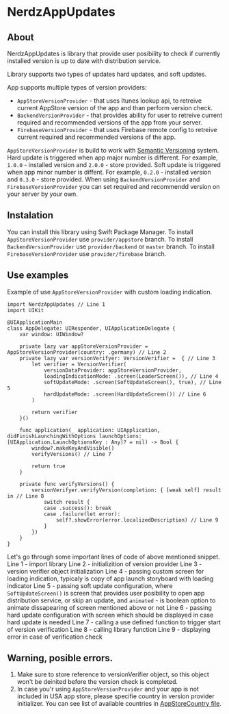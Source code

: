 # NerdzAppUpdates

## About
NerdzAppUpdates is library that provide user posibility to check if currently installed version is up to date with distribution service.

Library supports two types of updates hard updates, and soft updates.

App supports multiple types of version providers:
  - `AppStoreVersionProvider` - that uses Itunes lookup api, to retreive current AppStore version of the app and than perform version check.
  - `BackendVersionProvider` - that provides ability for user to retreive current required and recommended versions of the app from your server.
  - `FirebaseVersionProvider` - that uses Firebase remote config to retreive current required and recommended versions of the app.

`AppStoreVersionProvider` is build to work with [Semantic Versioning](https://semver.org/) system.
Hard update is triggered when app major number is different. For example, `1.0.0` - installed version and `2.0.0` - store provided.
Soft update is triggered when app minor number is diffent. For example, `0.2.0` - installed version and `0.3.0` - store provided.
When using `BackendVersionProvider` and `FirebaseVersionProvider` you can set required and recommendd version on your server by your own.

## Instalation
You can install this library using Swift Package Manager.
To install `AppStoreVersionProvider` use `provider/appstore` branch.
To install `BackendVersionProvider` use `provider/backend` or `master` branch.
To install `FirebaseVersionProvider` use `provider/firebase` branch.

## Use examples
Example of use `AppStoreVersionProvider` with custom loading indication.

```
import NerdzAppUpdates // Line 1
import UIKit

@UIApplicationMain
class AppDelegate: UIResponder, UIApplicationDelegate {
    var window: UIWindow?
    
    private lazy var appStoreVersionProvider = AppStoreVersionProvider(country: .germany) // Line 2
    private lazy var versionVerifyer: VersionVerifier =  { // Line 3
        let verifier = VersionVerifier(
            versionDataProvider: appStoreVersionProvider,
            loadingIndicationMode: .screen(LoaderScreen()), // Line 4
            softUpdateMode: .screen(SoftUpdateScreen(), true), // Line 5
            hardUpdateMode: .screen(HardUpdateScreen()) // Line 6
        )
        
        return verifier
    }()

    func application(_ application: UIApplication, didFinishLaunchingWithOptions launchOptions: [UIApplication.LaunchOptionsKey : Any]? = nil) -> Bool {
        window?.makeKeyAndVisible()
        verifyVersions() // Line 7
        
        return true
    }
    
    private func verifyVersions() {
        versionVerifyer.verifyVersion(completion: { [weak self] result in // Line 8
            switch result {
            case .success(): break
            case .failure(let error):
                self?.showError(error.localizedDescription) // Line 9
            }
        })
    }
}
```
Let's go through some important lines of code of above mentioned snippet.
Line 1 - import library
Line 2 - initializition of version provider
Line 3 - version verifier object initialization
Line 4 - passing custom screen for loading indication, typicaly is copy of app launch storyboard with loading indicator
Line 5 - passing soft update configuration, where `SoftUpdateScreen()` is screen that provides user posibility to open app distribution service,
or skip an update, and `animated` - is boolean option to animate dissapearing of screen mentioned above or not
Line 6 - passing hard update configuration with screen which should be displayed in case hard update is needed
Line 7 - calling a use defined function to trigger start of version verification
Line 8 - calling library function 
Line 9 - displaying error in case of verification check

## Warning, posible errors. 
  1. Make sure to store reference to versionVerifier object, so this object won't be deinited before the version check is completed.
  2. In case you'r using `AppStoreVersionProvider` and your app is not included in USA app store, please specifie country in version provider initializer. You can see list of available countries in [AppStoreCountry file](https://github.com/nerdzlab/NerdzAppUpdates/blob/provider/appstore/Sources/NerdzAppUpdates/VersionProviders/AppStore/AppStoreCountry.swift).
